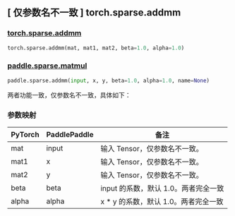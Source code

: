 ## [ 仅参数名不一致 ] torch.sparse.addmm

### [torch.sparse.addmm](https://pytorch.org/docs/1.13/generated/torch.sparse.addmm.html?highlight=addmm#torch.sparse.addmm)

```python
torch.sparse.addmm(mat, mat1, mat2, beta=1.0, alpha=1.0)
```

### [paddle.sparse.matmul](https://www.paddlepaddle.org.cn/documentation/docs/zh/api/paddle/sparse/addmm_cn.html)

```python
paddle.sparse.addmm(input, x, y, beta=1.0, alpha=1.0, name=None)
```

两者功能一致，仅参数名不一致，具体如下：

### 参数映射

|PyTorch |  PaddlePaddle |  备注   |
|--------|  ------------- | --------------------------------------------------------------------------------------|
|mat | input|         输入 Tensor，仅参数名不一致。|
|mat1 |      x   |输入 Tensor，仅参数名不一致。|
|mat2|y| 输入 Tensor，仅参数名不一致。|
|beta|beta| input 的系数，默认 1.0。两者完全一致|
|alpha|alpha|  x * y 的系数，默认 1.0。两者完全一致|
